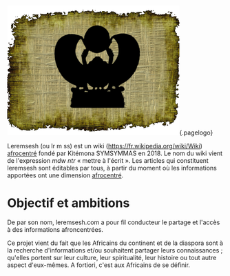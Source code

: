 <!-- TITLE: leremsesh.com -->
<!-- SUBTITLE: Présentation de leremsesh.com -->

![Logo Leremsesh Com](/uploads/logo/logo-leremsesh-com.png "Logo Leremsesh Com"){.pagelogo}

Leremsesh (ou lr m ss) est un wiki (https://fr.wikipedia.org/wiki/Wiki) [afrocentré](/philosophie/afrocentricite) fondé par Kitémona SYMSYMMAS en 2018. Le nom du wiki vient de l'expression *mdw ntr* « mettre à l'écrit ».
Les articles qui constituent leremsesh sont éditables par tous, à partir du moment où les informations apportées ont une dimension [afrocentré](/philosophie/afrocentricite).
# Objectif et ambitions
De par son nom, leremsesh.com a pour fil conducteur le partage et l'accès à des informations afroncentrées.

Ce projet vient du fait que les Africains du continent et de la diaspora sont à la recherche d'informations et/ou souhaitent partager leurs connaissances ; qu'elles portent sur leur culture, leur spiritualité, leur histoire ou tout autre aspect d'eux-mêmes. A fortiori, c'est aux Africains de se définir.